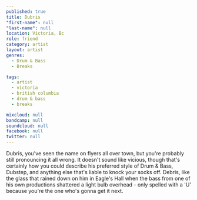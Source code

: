 ```yaml
---
published: true
title: Dubris
"first-name": null
"last-name": null
location: Victoria, Bc
role: friend
category: artist
layout: artist
genres:
  - Drum & Bass
  - Breaks

tags:
  - artist
  - victoria
  - british columbia
  - drum & bass
  - breaks

mixcloud: null
bandcamp: null
soundcloud: null
facebook: null
twitter: null
---
```

Dubris, you've seen the name on flyers all over town, but you're probably still pronouncing it all wrong. It doesn't sound like vicious, though that's certainly how you could describe his preferred style of Drum & Bass, Dubstep, and anything else that's liable to knock your socks off. Debris, like the glass that rained down on him in Eagle's Hall when the bass from one of his own productions shattered a light bulb overhead - only spelled with a 'U' because you're the one who's gonna get it next.

